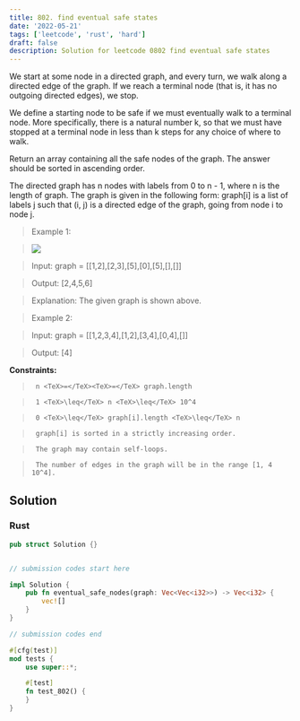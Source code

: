 ```yaml
---
title: 802. find eventual safe states
date: '2022-05-21'
tags: ['leetcode', 'rust', 'hard']
draft: false
description: Solution for leetcode 0802 find eventual safe states
---
```


 

  We start at some node in a directed graph, and every turn, we walk along a directed edge of the graph. If we reach a terminal node (that is, it has no outgoing directed edges), we stop.

  We define a starting node to be safe if we must eventually walk to a terminal node. More specifically, there is a natural number k, so that we must have stopped at a terminal node in less than k steps for any choice of where to walk.

  Return an array containing all the safe nodes of the graph. The answer should be sorted in ascending order.

  The directed graph has n nodes with labels from 0 to n - 1, where n is the length of graph. The graph is given in the following form: graph[i] is a list of labels j such that (i, j) is a directed edge of the graph, going from node i to node j.

   

 >   Example 1:

 >   ![](https://s3-lc-upload.s3.amazonaws.com/uploads/2018/03/17/picture1.png)

 >   Input: graph <TeX>=</TeX> [[1,2],[2,3],[5],[0],[5],[],[]]

 >   Output: [2,4,5,6]

 >   Explanation: The given graph is shown above.

  

 >   Example 2:

  

 >   Input: graph <TeX>=</TeX> [[1,2,3,4],[1,2],[3,4],[0,4],[]]

 >   Output: [4]

  

   

  **Constraints:**

  

 >   	n <TeX>=</TeX><TeX>=</TeX> graph.length

 >   	1 <TeX>\leq</TeX> n <TeX>\leq</TeX> 10^4

 >   	0 <TeX>\leq</TeX> graph[i].length <TeX>\leq</TeX> n

 >   	graph[i] is sorted in a strictly increasing order.

 >   	The graph may contain self-loops.

 >   	The number of edges in the graph will be in the range [1, 4  10^4].


## Solution
### Rust
```rust
pub struct Solution {}


// submission codes start here

impl Solution {
    pub fn eventual_safe_nodes(graph: Vec<Vec<i32>>) -> Vec<i32> {
        vec![]
    }
}

// submission codes end

#[cfg(test)]
mod tests {
    use super::*;

    #[test]
    fn test_802() {
    }
}

```
